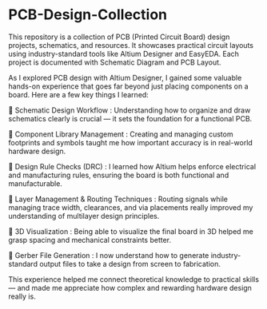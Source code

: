 # PCB-Design-Collection
This repository is a collection of PCB (Printed Circuit Board) design projects, schematics, and resources. It showcases practical circuit layouts using industry-standard tools like Altium Designer and EasyEDA. Each project is documented with Schematic Diagram and PCB Layout.

As I explored PCB design with Altium Designer, I gained some valuable hands-on experience that goes far beyond just placing components on a board. Here are a few key things I learned:

🔹 Schematic Design Workflow : 
Understanding how to organize and draw schematics clearly is crucial — it sets the foundation for a functional PCB.

🔹 Component Library Management : 
Creating and managing custom footprints and symbols taught me how important accuracy is in real-world hardware design.

🔹 Design Rule Checks (DRC) : 
I learned how Altium helps enforce electrical and manufacturing rules, ensuring the board is both functional and manufacturable.

🔹 Layer Management & Routing Techniques : 
Routing signals while managing trace width, clearances, and via placements really improved my understanding of multilayer design principles.

🔹 3D Visualization : 
Being able to visualize the final board in 3D helped me grasp spacing and mechanical constraints better.

🔹 Gerber File Generation : 
I now understand how to generate industry-standard output files to take a design from screen to fabrication.

This experience helped me connect theoretical knowledge to practical skills — and made me appreciate how complex and rewarding hardware design really is.
